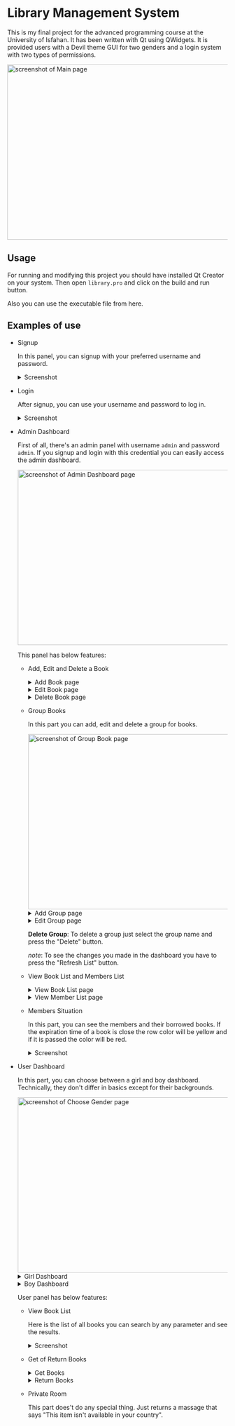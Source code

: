 
# Library Management System

This is my final project for the advanced programming course at the University of Isfahan.
It has been written with Qt using QWidgets.
It is provided users with a Devil theme GUI for two genders and a login system with two types of permissions.

<img src="https://user-images.githubusercontent.com/82520498/187414402-63620776-fdef-4ada-b093-b0b050936b4b.png" width="700" height="400" alt="screenshot of Main page">



## Usage

For running and modifying this project you should have installed Qt Creator on your system.
Then open `library.pro` and click on the build and run button.

Also you can use the executable file from here.
## Examples of use 

- Signup

    In this panel, you can signup with your preferred username and password.
    <details> 
    <summary> Screenshot </summary>
        <img src="https://user-images.githubusercontent.com/82520498/187411471-86a1f438-aaef-4b28-a32f-b29d8293705c.png" width="700" height="400" alt="screenshot of Signup page">
    </details>
    


- Login

    After signup, you can use your username and password to log in.
    <details> 
    <summary> Screenshot </summary>
        <img src="https://user-images.githubusercontent.com/82520498/187413977-5542cbc6-47b1-4075-93c4-51ccdd6a3482.png" width="700" height="400" alt="screenshot of Login page">
    </details>

- Admin Dashboard 

    First of all, there's an admin panel with username `admin` and password `admin`. If you signup and login with this credential you can easily access the admin       dashboard.
    
    <img src="https://user-images.githubusercontent.com/82520498/187421354-ce7507ee-b1c9-42a4-a71b-e49621202c83.png" width="700" height="400" alt="screenshot of Admin Dashboard page">


    This panel has below features:

    - Add, Edit and Delete a Book
    
        <details> 
        <summary>Add Book page</summary>
            Write the book's needed information and press the "Add" button.
            <img src="https://user-images.githubusercontent.com/82520498/187422100-e91550e5-676d-40ce-899d-7abc6eba4e19.png" width="700" height="400" alt="screenshot of Add Book page">
        </details>
        
        <details> 
        <summary>Edit Book page</summary>
            First, choose a book to edit.
            </br>
            <img src="https://user-images.githubusercontent.com/82520498/187435355-e8c2a323-140e-43af-bec4-65ea23db1d7a.png" width="700" height="400" alt="screenshot of Edit Book page">
            </br>
            Change any part you want and press the "Save changes" button.
            <img src="https://user-images.githubusercontent.com/82520498/187423485-c0736c4a-6321-462c-bddd-3d8e894d3054.png" width="700" height="400" alt="screenshot of Edit Book page">
        </details>
        
        <details> 
        <summary>Delete Book page</summary>
            Select the book you want to delete and press the "Send this book to hell" button.
            <img src="https://user-images.githubusercontent.com/82520498/187424304-8d7474c2-9ad4-4f34-9e1c-d83baaf25c98.png" width="700" height="400" alt="screenshot of Delete Book page"> 
        </details>
        

    - Group Books

        In this part you can add, edit and delete a group for books.
        
        <img src="https://user-images.githubusercontent.com/82520498/187425523-d7d4c15f-2d49-4d31-99f0-3790bf02559a.png" width="700" height="400" alt="screenshot of Group Book page">
        
        <details> 
        <summary>Add Group page</summary>
            Select the book you want to add in a group, choose a name for the group and press the "Add this group" button.
            <img src="https://user-images.githubusercontent.com/82520498/187425807-0bfb7769-0b6e-4806-b3b9-18878dc63ad9.png" width="700" height="400" alt="screenshot of Add Group page"> 
        </details>
        
        <details> 
        <summary>Edit Group page</summary>
            Select the book you want to have in group, you can choose a new name for the group and press the "Edit this group" button.
            <img src="https://user-images.githubusercontent.com/82520498/187426176-e1a1977f-257f-4137-bb83-468a42b8f8ea.png" width="700" height="400" alt="screenshot of Edit Group page">
        </details>
        
        **Delete Group**: To delete a group just select the group name and press the "Delete" button.
        
        *note*: To see the changes you made in the dashboard you have to press the "Refresh List" button. 

    - View Book List and Members List
   
        <details> 
        <summary>View Book List page</summary>
            Here is the list of all books you can search by any parameter and see the results.
            <img src="https://user-images.githubusercontent.com/82520498/187427780-7ca387a7-6264-4f62-9bfc-665dfdc943ed.png" width="700" height="400" alt="screenshot of View Book List page">
        </details>
        
        <details> 
        <summary>View Member List page</summary>
            Here is the list of all members you can search their name, see the results, and delete them if you want.
            <img src="https://user-images.githubusercontent.com/82520498/187428360-42b17085-ac51-4872-bb49-ae5531b33b18.png" width="700" height="400" alt="screenshot of View Member List page">
        </details>
        

    - Members Situation

        In this part, you can see the members and their borrowed books. If the expiration time of a book is close the row color will be yellow and if it is passed the color will be red.
        <details> 
        <summary>Screenshot</summary>
            <img src="https://user-images.githubusercontent.com/82520498/187429225-223ff6d6-84d6-4b86-93f3-569deed44d78.png" width="700" height="400" alt="screenshot of Members Situation List page">          
        </details>

- User Dashboard

    In this part, you can choose between a girl and boy dashboard. Technically, they don't differ in basics except for their backgrounds.
    
     <img src="https://user-images.githubusercontent.com/82520498/187432288-8f1bb2dc-2d32-4165-afb0-d2986c389211.png" width="700" height="400" alt="screenshot of Choose Gender page">

     <details>
     <summary>Girl Dashboard</summary>
        <img src="https://user-images.githubusercontent.com/82520498/187433532-f5f8eedc-9a7f-41cc-9a78-70ac2716b44d.png" width="700" height="400" alt="screenshot of Girl Dashboard page">
      </details>
      <details>
      <summary>Boy Dashboard</summary>
        <img src="https://user-images.githubusercontent.com/82520498/187434107-18f20b2b-c484-42a1-8b7e-593ca4a09502.png" width="700" height="400" alt="screenshot of Girl Dashboard page">
      </details>

    User panel has below features:

    - View Book List
    
        Here is the list of all books you can search by any parameter and see the results. 
        <details>
        <summary>Screenshot</summary>
            <img src="https://user-images.githubusercontent.com/82520498/187434505-b63afa0d-d155-4bc2-a6ac-5456c36545ea.png" width="700" height="400" alt="screenshot of Books List page">
        </details>
        
    - Get of Return Books

        <details>
        <summary>Get Books</summary>
            Select any book you want to borrow and press the "Get this book" button.
            </br>
            Two factors won't let you borrow a book: First, you can't borrow any book when you have an expired book in your account. Second, you can't borrow more than 5 books.
            <img src="https://user-images.githubusercontent.com/82520498/187436591-e54b4459-7500-44bf-96da-4cdb2adf33e8.png" width="700" height="400" alt="screenshot of Get Book page">
               
        </details>
        
        <details>
        <summary>Return Books</summary>
            Select the book you want to return and press the "Return this book" button. If the expiration time of a book is close the row color will be yellow and if it is passed the color will be red.
            <img src="https://user-images.githubusercontent.com/82520498/187437321-44cffdb3-573b-4cb7-ada8-ef69a5da9f20.png" width="700" height="400" alt="screenshot of Return Book page">
        </details>

    - Private Room
    
        This part does't do any special thing. Just returns a massage that says "This item isn't available in your country".




    

